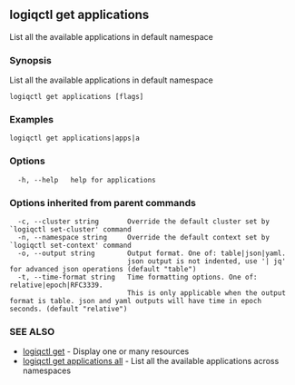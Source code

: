 ## logiqctl get applications

List all the available applications in default namespace

### Synopsis

List all the available applications in default namespace

```
logiqctl get applications [flags]
```

### Examples

```
logiqctl get applications|apps|a
```

### Options

```
  -h, --help   help for applications
```

### Options inherited from parent commands

```
  -c, --cluster string       Override the default cluster set by `logiqctl set-cluster' command
  -n, --namespace string     Override the default context set by `logiqctl set-context' command
  -o, --output string        Output format. One of: table|json|yaml. 
                             json output is not indented, use '| jq' for advanced json operations (default "table")
  -t, --time-format string   Time formatting options. One of: relative|epoch|RFC3339. 
                             This is only applicable when the output format is table. json and yaml outputs will have time in epoch seconds. (default "relative")
```

### SEE ALSO

* [logiqctl get](logiqctl_get.md)	 - Display one or many resources
* [logiqctl get applications all](logiqctl_get_applications_all.md)	 - List all the available applications across namespaces

